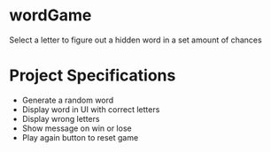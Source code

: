 # wordGame
Select a letter to figure out a hidden word in a set amount of chances

# Project Specifications
* Generate a random word
* Display word in UI with correct letters
* Display wrong letters
* Show message on win or lose
* Play again button to reset game
